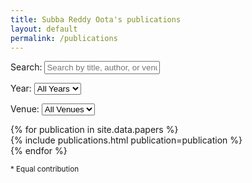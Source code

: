 ```yaml
---
title: Subba Reddy Oota's publications
layout: default
permalink: /publications
---
```


<link rel="stylesheet" href="{{ site.baseurl }}/css/search.css">
<script src="{{ site.baseurl }}/js/search.js"></script>

<!-- Google Scholar icon -->
<p style="text-align: center;">
  <a href="{{ site.google_scholar_url }}" target="_blank">
    <i class="ai ai-google-scholar-square ai-3x"></i>
  </a>
</p>

<div class="search-container">
  <span class="search-label">Search:</span>
  <input type="text" id="publication-search" placeholder="Search by title, author, or venue...">

  <span class="search-label">Year:</span>
  <select id="year-filter">
    <option value="all">All Years</option>
    {% assign years = site.data.papers | map: 'year' | compact | uniq | sort | reverse %}
    {% for year in years %}
      <option value="{{ year }}">{{ year }}</option>
    {% endfor %}
  </select>

  <span class="search-label">Venue:</span>
  <select id="venue-filter">
    <option value="all">All Venues</option>
    {% assign venues = site.data.papers | map: "venue_abbr" | compact | uniq | sort %}
    {% for venue in venues %}
        <option value="{{ venue }}">{{ venue }}</option>
    {% endfor %}
  </select>

  <div id="result-count"></div>
</div>

<div id="publications-list">
  {% for publication in site.data.papers %}
    <div class="publication-item"
         data-year="{{ publication.year }}"
         data-venue="{{ publication.venue_abbr }}">
      {% include publications.html publication=publication %}
    </div>
  {% endfor %}
</div>

<div class="footnotes">
  <p><small>*&nbsp;Equal contribution</small></p>
</div>
